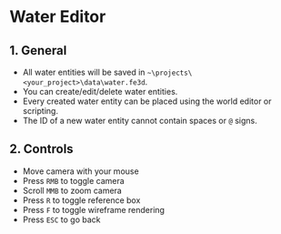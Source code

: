 # Water Editor

## 1. General

- All water entities will be saved in `~\projects\<your_project>\data\water.fe3d`.
- You can create/edit/delete water entities.
- Every created water entity can be placed using the world editor or scripting.
- The ID of a new water entity cannot contain spaces or `@` signs.

## 2. Controls

- Move camera with your mouse
- Press `RMB` to toggle camera
- Scroll `MMB` to zoom camera
- Press `R` to toggle reference box
- Press `F` to toggle wireframe rendering
- Press `ESC` to go back
